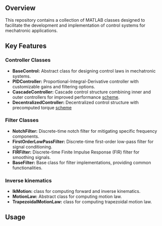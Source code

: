 ## Overview

This repository contains a collection of MATLAB classes designed to facilitate the development and implementation of control systems for mechatronic applications.

## Key Features

### Controller Classes

- **BaseControl:** Abstract class for designing control laws in mechatronic systems.
- **PIDController:** Proportional-Integral-Derivative controller with customizable gains and filtering options.
- **CascadeController:** Cascade control structure combining inner and outer controllers for improved performance [scheme](docs/cascade_controller.png).
- **DecentralizedController:** Decentralized control structure with precomputed torque [scheme](docs/decentralized_controller.png)

### Filter Classes

- **NotchFilter:** Discrete-time notch filter for mitigating specific frequency components.
- **FirstOrderLowPassFilter:** Discrete-time first-order low-pass filter for signal conditioning.
- **FIRFilter:** Discrete-time Finite Impulse Response (FIR) filter for smoothing signals.
- **BaseFilter:** Base class for filter implementations, providing common functionalities.

### Inverse kinematics

- **IkMotion:** class for computing forward and inverse kinematics.
- **MotionLaw:** Abstract class for computing motion law.
- **TrapezoidalMotionLaw:** class for computing trapezoidal motion law.


## Usage



